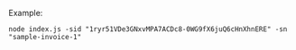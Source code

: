 Example:

```
node index.js -sid "1ryr51VDe3GNxvMPA7ACDc8-0WG9fX6juQ6cHnXhnERE" -sn "sample-invoice-1"
```
